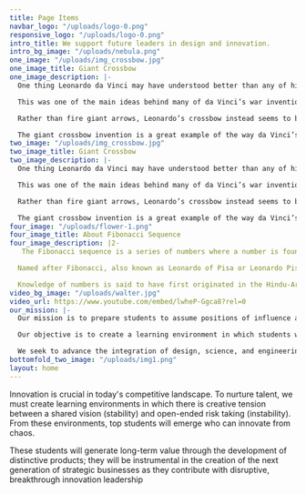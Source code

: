 ```yaml
---
title: Page Items
navbar_logo: "/uploads/logo-0.png"
responsive_logo: "/uploads/logo-0.png"
intro_title: We support future leaders in design and innovation.
intro_bg_image: "/uploads/nebula.png"
one_image: "/uploads/img_crossbow.jpg"
one_image_title: Giant Crossbow
one_image_description: |-
  One thing Leonardo da Vinci may have understood better than any of his contemporaries was the psychological effects of weapons in warfare. Da Vinci knew that the fear weapons could instill in enemies was just as important (if not more so) than the damage they could actually inflict.

  This was one of the main ideas behind many of da Vinci’s war inventions – among them, his giant crossbow. Designed for pure intimidation, da Vinci’s crossbow was to measure 42 braccia (or 27 yards) across. The device would have six wheels (three on each side) for mobility, and the bow itself would be made of thin wood for flexibility.

  Rather than fire giant arrows, Leonardo’s crossbow instead seems to be designed to fire large stones or possibly flaming bombs. For use, a soldier spins a crank to pull back the bow and loads the artillery. The soldier would then use a mallet to knock out a holding pin and fire the weapon.

  The giant crossbow invention is a great example of the way da Vinci’s artwork really brought his ideas to life. Through his illustrations, an idea, however improbable, becomes realistic and plausible. His vivid drawings of the giant crossbow invention also make it clear the idea behind the impressive weapon was to terrify enemies into fleeing rather than fighting.
two_image: "/uploads/img_crossbow.jpg"
two_image_title: Giant Crossbow
two_image_description: |-
  One thing Leonardo da Vinci may have understood better than any of his contemporaries was the psychological effects of weapons in warfare. Da Vinci knew that the fear weapons could instill in enemies was just as important (if not more so) than the damage they could actually inflict.

  This was one of the main ideas behind many of da Vinci’s war inventions – among them, his giant crossbow. Designed for pure intimidation, da Vinci’s crossbow was to measure 42 braccia (or 27 yards) across. The device would have six wheels (three on each side) for mobility, and the bow itself would be made of thin wood for flexibility.

  Rather than fire giant arrows, Leonardo’s crossbow instead seems to be designed to fire large stones or possibly flaming bombs. For use, a soldier spins a crank to pull back the bow and loads the artillery. The soldier would then use a mallet to knock out a holding pin and fire the weapon.

  The giant crossbow invention is a great example of the way da Vinci’s artwork really brought his ideas to life. Through his illustrations, an idea, however improbable, becomes realistic and plausible. His vivid drawings of the giant crossbow invention also make it clear the idea behind the impressive weapon was to terrify enemies into fleeing rather than fighting.
four_image: "/uploads/flower-1.png"
four_image_title: About Fibonacci Sequence
four_image_description: |2-
   The Fibonacci sequence is a series of numbers where a number is found by adding up the two numbers before it. Starting with 0 and 1, the sequence goes 0, 1, 1, 2, 3, 5, 8, 13, 21, 34, and so forth. Written as a rule, the expression is xn = xn-1 + xn-2.

  Named after Fibonacci, also known as Leonardo of Pisa or Leonardo Pisano, Fibonacci numbers were first introduced in his Liber abaci in 1202. The son of a Pisan merchant, Fibonacci traveled widely and traded extensively. Math was incredibly important to those in the trading industry, and his passion for numbers was cultivated in his youth.

  Knowledge of numbers is said to have first originated in the Hindu-Arabic arithmetic system, which Fibonacci studied while growing up in North Africa. Prior to the publication of Liber abaci, the Latin-speaking world had yet to be introduced to the decimal number system. He wrote many books about geometry, commercial arithmetic and irrational numbers. He also helped develop the concept of zero.
video_bg_image: "/uploads/walter.jpg"
video_url: https://www.youtube.com/embed/lwheP-Ggca8?rel=0
our_mission: |-
  Our mission is to prepare students to assume positions of influence and global leadership in industry and to be instrumental in the creation of the next generation of strategic, innovative, and entrepreneurial businesses.

  Our objective is to create a learning environment in which students work side-by-side with leading-edge designers, immersed in professional practice, to create disruptions and, consequently, opportunities for innovation.

  We seek to advance the integration of design, science, and engineering, exploring new approaches and solutions through experience design. We value active learning, exploration, creativity, breakthrough innovation, and the use of technology and applied design, all of which serve to advance the quality of the human experience.
bottomfold_two_image: "/uploads/img1.png"
layout: home
---
```


Innovation is crucial in today's competitive landscape. To nurture talent, we must create learning environments in which there is creative tension between a shared vision (stability) and open-ended risk taking (instability). From these environments, top students will emerge who can innovate from chaos.

These students will generate long-term value through the development of distinctive products; they will be instrumental in the creation of the next generation of strategic businesses as they contribute with disruptive, breakthrough innovation leadership

